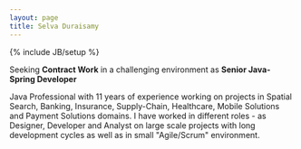 ```yaml
---
layout: page
title: Selva Duraisamy
---
```

{% include JB/setup %}


Seeking **Contract Work** in a challenging environment as **Senior Java-Spring Developer**

Java Professional with 11 years of experience working on projects in Spatial Search, Banking, Insurance, Supply-Chain, Healthcare, Mobile Solutions and Payment Solutions domains. I have worked in different roles - as Designer, Developer and Analyst on large scale projects with long development cycles as well as in small "Agile/Scrum" environment.
